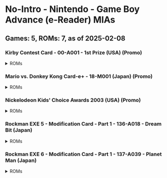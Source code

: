 # No-Intro - Nintendo - Game Boy Advance (e-Reader) MIAs
## Games: 5, ROMs: 7, as of 2025-02-08
### Kirby Contest Card - 00-A001 - 1st Prize (USA) (Promo)
<details>
<summary>ROMs</summary>

- Kirby Contest Card - 00-A001 - 1st Prize (USA) (Promo).raw, CRC: 9f4b56e3
</details>

### Mario vs. Donkey Kong Card-e+ - 18-M001 (Japan) (Promo)
<details>
<summary>ROMs</summary>

- Mario vs. Donkey Kong Card-e+ - 18-M001 (Japan) (Promo) (Strip 1).raw, CRC: 67b101e5
- Mario vs. Donkey Kong Card-e+ - 18-M001 (Japan) (Promo) (Strip 2).raw, CRC: 12bb4324
</details>

### Nickelodeon Kids' Choice Awards 2003 (USA) (Promo)
<details>
<summary>ROMs</summary>

- Nickelodeon Kids' Choice Awards 2003 (USA) (Promo) (Strip 1).raw, CRC: 359f92b3
- Nickelodeon Kids' Choice Awards 2003 (USA) (Promo) (Strip 2).raw, CRC: 6fb27723
</details>

### Rockman EXE 5 - Modification Card - Part 1 - 136-A018 - Dream Bit (Japan)
<details>
<summary>ROMs</summary>

- Rockman EXE 5 - Modification Card - Part 1 - 136-A018 - Dream Bit (Japan).raw, CRC: ce2f5146
</details>

### Rockman EXE 6 - Modification Card - Part 1 - 137-A039 - Planet Man (Japan)
<details>
<summary>ROMs</summary>

- Rockman EXE 6 - Modification Card - Part 1 - 137-A039 - Planet Man (Japan).raw, CRC: 4d2e89e3
</details>

